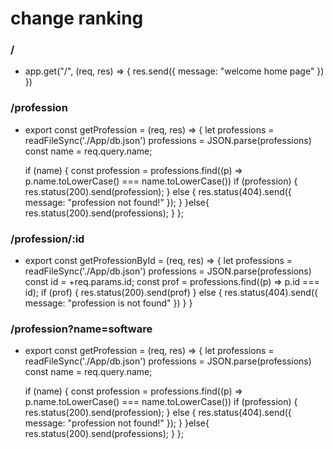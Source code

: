 #  change ranking

### /
* app.get("/", (req, res) => {
    res.send({
        message: "welcome home page"
    })
})
### /profession
* export const getProfession = (req, res) => {
    let professions = readFileSync('./App/db.json')
    professions = JSON.parse(professions)
    const name = req.query.name;

    if (name) {
        const profession = professions.find((p) => p.name.toLowerCase() === name.toLowerCase())
        if (profession) {
            res.status(200).send(profession);
        } else {
            res.status(404).send({ message: "profession not found!" });
        }
    }else{
        res.status(200).send(professions);
    }
};

### /profession/:id
* export const getProfessionById = (req, res) => {
    let professions = readFileSync('./App/db.json')
    professions = JSON.parse(professions)
    const id = +req.params.id;
    const prof = professions.find((p) => p.id === id);
    if (prof) {
        res.status(200).send(prof)
    } else {
        res.status(404).send({
            message: "profession is not found"
        })
    }
}
### /profession?name=software
* export const getProfession = (req, res) => {
    let professions = readFileSync('./App/db.json')
    professions = JSON.parse(professions)
    const name = req.query.name;

    if (name) {
        const profession = professions.find((p) => p.name.toLowerCase() === name.toLowerCase())
        if (profession) {
            res.status(200).send(profession);
        } else {
            res.status(404).send({ message: "profession not found!" });
        }
    }else{
        res.status(200).send(professions);
    }
};
